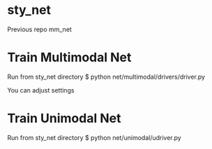 # sty_net
Previous repo mm_net

# Train Multimodal Net
Run from sty_net directory
$ python net/multimodal/drivers/driver.py

You can adjust settings

# Train Unimodal Net
Run from sty_net directory
$ python net/unimodal/udriver.py